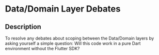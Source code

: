 # Data/Domain Layer Debates

## Description

To resolve any debates about scoping between the Data/Domain layers by asking yourself a simple question: Will this code work in a pure Dart environment without the Flutter SDK?

